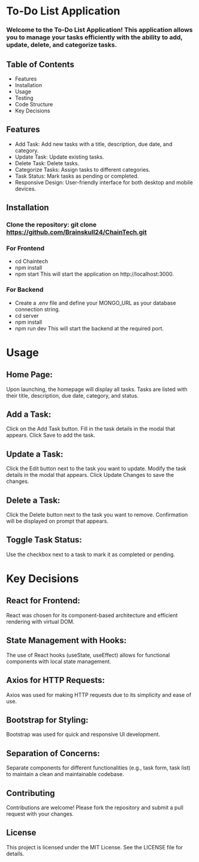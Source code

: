 # To-Do List Application
### Welcome to the To-Do List Application! This application allows you to manage your tasks efficiently with the ability to add, update, delete, and categorize tasks.

## Table of Contents
- Features
- Installation
- Usage
- Testing
- Code Structure
- Key Decisions

## Features
- Add Task: Add new tasks with a title, description, due date, and category.
- Update Task: Update existing tasks.
- Delete Task: Delete tasks.
- Categorize Tasks: Assign tasks to different categories.
- Task Status: Mark tasks as pending or completed.
- Responsive Design: User-friendly interface for both desktop and mobile devices.

## Installation
### Clone the repository: git clone https://github.com/Brainskull24/ChainTech.git

### For Frontend
- cd Chaintech
- npm install
- npm start
This will start the application on http://localhost:3000.

### For Backend
- Create a .env file and define your MONGO_URL as your database connection string.
- cd server
- npm install
- npm run dev
This will start the backend at the required port.

# Usage

## Home Page:
Upon launching, the homepage will display all tasks.
Tasks are listed with their title, description, due date, category, and status.

## Add a Task:
Click on the Add Task button.
Fill in the task details in the modal that appears.
Click Save to add the task.

## Update a Task:
Click the Edit button next to the task you want to update.
Modify the task details in the modal that appears.
Click Update Changes to save the changes.

## Delete a Task:
Click the Delete button next to the task you want to remove.
Confirmation will be displayed on prompt that appears.

## Toggle Task Status:
Use the checkbox next to a task to mark it as completed or pending.

# Key Decisions

## React for Frontend:
React was chosen for its component-based architecture and efficient rendering with virtual DOM.

## State Management with Hooks:
The use of React hooks (useState, useEffect) allows for functional components with local state management.

## Axios for HTTP Requests: 
Axios was used for making HTTP requests due to its simplicity and ease of use.

## Bootstrap for Styling:
Bootstrap was used for quick and responsive UI development.

## Separation of Concerns:
Separate components for different functionalities (e.g., task form, task list) to maintain a clean and maintainable codebase.

## Contributing
Contributions are welcome! Please fork the repository and submit a pull request with your changes.

## License
This project is licensed under the MIT License. See the LICENSE file for details.
